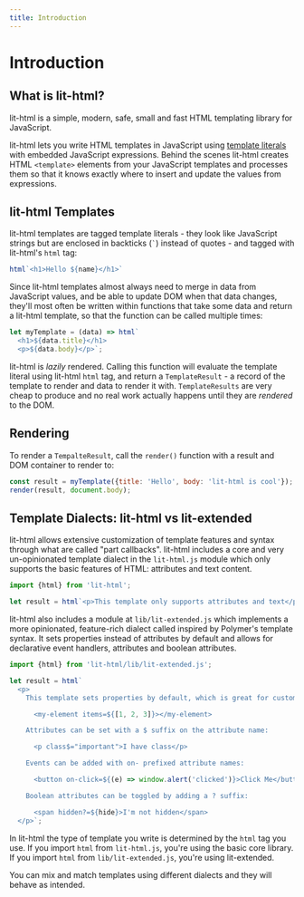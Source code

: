 ```yaml
---
title: Introduction
---
```


# Introduction

## What is lit-html?

lit-html is a simple, modern, safe, small and fast HTML templating library for JavaScript.

lit-html lets you write HTML templates in JavaScript using [template literals] with embedded JavaScript expressions. Behind the scenes lit-html creates HTML `<template>` elements from your JavaScript templates and processes them so that it knows exactly where to insert and update the values from expressions.

## lit-html Templates

lit-html templates are tagged template literals - they look like JavaScript strings but are enclosed in backticks (`` ` ``) instead of quotes - and tagged with lit-html's `html` tag:

```js
html`<h1>Hello ${name}</h1>`
```

Since lit-html templates almost always need to merge in data from JavaScript values, and be able to update DOM when that data changes, they'll most often be written within functions that take some data and return a lit-html template, so that the function can be called multiple times:

```js
let myTemplate = (data) => html`
  <h1>${data.title}</h1>
  <p>${data.body}</p>`;
```

lit-html is _lazily_ rendered. Calling this function will evaluate the template literal using lit-html `html` tag, and return a `TemplateResult` - a record of the template to render and data to render it with. `TemplateResults` are very cheap to produce and no real work actually happens until they are _rendered_ to the DOM.

## Rendering

To render a `TempalteResult`, call the `render()` function with a result and DOM container to render to:

```js
const result = myTemplate({title: 'Hello', body: 'lit-html is cool'});
render(result, document.body);
```

## Template Dialects: lit-html vs lit-extended

lit-html allows extensive customization of template features and syntax through what are called "part callbacks". lit-html includes a core and very un-opinionated template dialect in the `lit-html.js` module which only supports the basic features of HTML: attributes and text content.

```js
import {html} from 'lit-html';

let result = html`<p>This template only supports attributes and text</p>`;
```

lit-html also includes a module at `lib/lit-extended.js` which implements a more opinionated, feature-rich dialect called inspired by Polymer's template syntax. It sets properties instead of attributes by default and allows for declarative event handlers, attributes and boolean attributes.

```js
import {html} from 'lit-html/lib/lit-extended.js';

let result = html`
  <p>
    This template sets properties by default, which is great for custom elements:

      <my-element items=${[1, 2, 3]}></my-element>

    Attributes can be set with a $ suffix on the attribute name:

      <p class$="important">I have class</p>

    Events can be added with on- prefixed attribute names:

      <button on-click=${(e) => window.alert('clicked')}>Click Me</button>

    Boolean attributes can be toggled by adding a ? suffix:

      <span hidden?=${hide}>I'm not hidden</span>
  </p>`;
```

In lit-html the type of template you write is determined by the `html` tag you use. If you import `html` from `lit-html.js`, you're using the basic core library. If you import `html` from `lib/lit-extended.js`, you're using lit-extended.

You can mix and match templates using different dialects and they will behave as intended.

[template literals]: https://developer.mozilla.org/en-US/docs/Web/JavaScript/Reference/Template_literals
